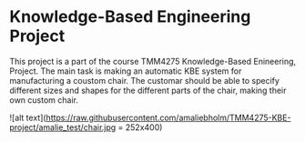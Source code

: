 # Knowledge-Based Engineering Project 

This project is a part of the course TMM4275 Knowledge-Based Enineering, Project. The main task is making an automatic KBE system for manufacturing a coustom chair.
The customar should be able to specify different sizes and shapes for the different parts of the chair, making their own custom chair. 

![alt text](https://raw.githubusercontent.com/amaliebholm/TMM4275-KBE-project/amalie_test/chair.jpg = 252x400)
